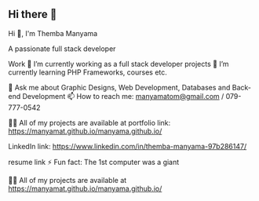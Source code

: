 ## Hi there 👋

Hi 👋, I'm Themba Manyama

A passionate full stack developer

Work
🔭 I’m currently working as a full stack developer projects
🌱 I’m currently learning PHP
Frameworks, courses etc.

💬 Ask me about
Graphic Designs, Web Development, Databases and Back-end Development
📫 How to reach me: manyamatom@gmail.com / 079-777-0542

👨‍💻 All of my projects are available at
portfolio link: https://manyamat.github.io/manyama.github.io/

LinkedIn link: https://www.linkedin.com/in/themba-manyama-97b286147/

resume link
⚡ Fun fact: The 1st computer was a giant

👨‍💻 All of my projects are available at https://manyamat.github.io/manyama.github.io/
